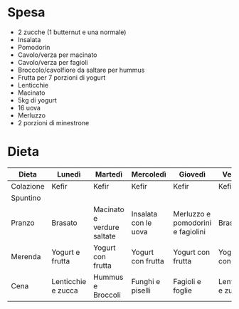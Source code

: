 # Spesa

- 2 zucche (1 butternut e una normale)
- Insalata
- Pomodorin
- Cavolo/verza per macinato
- Cavolo/verza per fagioli
- Broccolo/cavolfiore da saltare per hummus
- Frutta per 7 porzioni di yogurt
- Lenticchie
- Macinato 
- 5kg di yogurt
- 16 uova
- Merluzzo
- 2 porzioni di minestrone

# Dieta
| Dieta     | Lunedì             | Martedì                    | Mercoledì            | Giovedì                           | Venerdì            | Sabato              | Domenica          |
| --------- | ------------------ | -------------------------- | -------------------- | --------------------------------- | ------------------ | ------------------- | ----------------- |
| Colazione | Kefir              | Kefir                      | Kefir                | Kefir                             | Kefir              | Kefir               | Kefir             |
| Spuntino  |                    |                            |                      |                                   |                    |                     |                   |
| Pranzo    | Brasato            | Macinato e verdure saltate | Insalata con le uova | Merluzzo e pomodorini e fagiolini | Brasato            | Frittata e insalata |                   |
| Merenda   | Yogurt e frutta    | Yogurt con frutta          | Yogurt con frutta    | Yogurt con frutta                 | Yogurt con frutta  | Yogurt con frutta   | Yogurt con frutta |
| Cena      | Lenticchie e zucca | Hummus e Broccoli          | Funghi e piselli     | Fagioli e foglie                  | Lenticchie e zucca | Minestrone          | Minestrone        |



